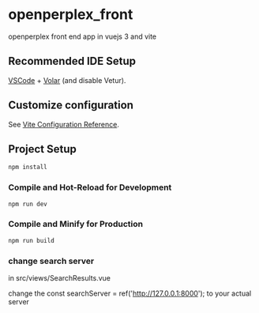 # openperplex_front

openperplex front end app in vuejs 3 and vite

## Recommended IDE Setup

[VSCode](https://code.visualstudio.com/) + [Volar](https://marketplace.visualstudio.com/items?itemName=Vue.volar) (and disable Vetur).

## Customize configuration

See [Vite Configuration Reference](https://vitejs.dev/config/).

## Project Setup

```sh
npm install
```

### Compile and Hot-Reload for Development

```sh
npm run dev
```

### Compile and Minify for Production

```sh
npm run build
```


### change search server ###
in src/views/SearchResults.vue

change the const searchServer = ref('http://127.0.0.1:8000');
to your actual server
